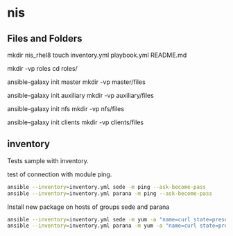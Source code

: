 # nis


## Files and Folders

mkdir nis_rhel8
touch inventory.yml playbook.yml README.md

mkdir -vp roles
cd roles/

ansible-galaxy init master
mkdir -vp master/files

ansible-galaxy init auxiliary
mkdir -vp auxiliary/files

ansible-galaxy init nfs
mkdir -vp nfs/files

ansible-galaxy init clients
mkdir -vp clients/files


## inventory

Tests sample with inventory.

test of connection with module ping.

```bash
ansible --inventory=inventory.yml sede -m ping --ask-become-pass
ansible --inventory=inventory.yml parana -m ping --ask-become-pass
```

Install new package on hosts of groups sede and parana

```bash
ansible --inventory=inventory.yml sede -m yum -a "name=curl state=present" --ask-become-pass
ansible --inventory=inventory.yml parana -m yum -a "name=curl state=present" --ask-become-pass
```

